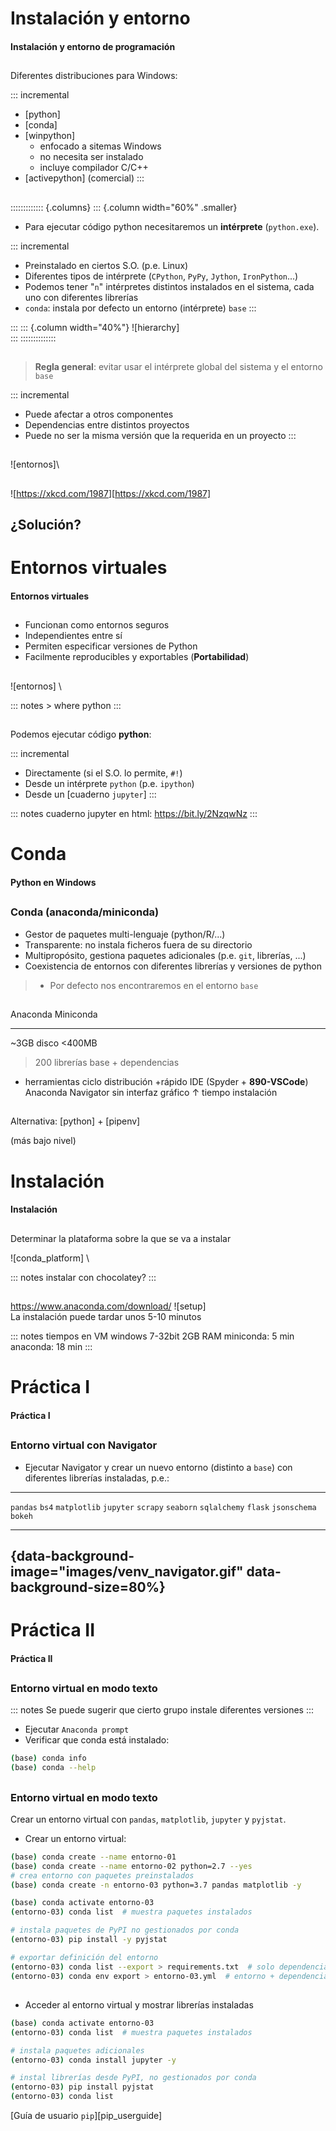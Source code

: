 
# Instalación y entorno
#### Instalación y entorno de programación

##
Diferentes distribuciones para Windows:

::: incremental
- [python]
- [conda]
- [winpython]
   + enfocado a sitemas Windows
   + no necesita ser instalado
   + incluye compilador C/C++
- [activepython] (comercial)
:::

##
::::::::::::: {.columns}
::: {.column width="60%" .smaller}
- Para ejecutar código python necesitaremos un **intérprete** (`python.exe`).

::: incremental
- Preinstalado en ciertos S.O. (p.e. Linux)
- Diferentes tipos de intérprete (`CPython`, `PyPy`, `Jython`, `IronPython`...)
- Podemos tener "`n`" intérpretes distintos instalados en el sistema, cada uno
  con diferentes librerías
- `conda`: instala por defecto un entorno (intérprete) `base`
:::

:::
::: {.column width="40%"}
![hierarchy] \
:::
::::::::::::::



##
> **Regla general**: evitar usar el intérprete global del sistema
  y el entorno `base`

::: incremental
- Puede afectar a otros componentes
- Dependencias entre distintos proyectos 
- Puede no ser la misma versión que la requerida en un proyecto
:::

##
![entornos]\

##
![<https://xkcd.com/1987>][https://xkcd.com/1987]



## ¿Solución?

# Entornos virtuales
#### Entornos virtuales

## 
- Funcionan como entornos seguros
- Independientes entre sí
- Permiten especificar versiones de Python
- Facilmente reproducibles y exportables (**Portabilidad**)

## 
![entornos] \

::: notes
    > where python
:::

##
Podemos ejecutar código **python**:

::: incremental
- Directamente (si el S.O. lo permite, `#!`)
- Desde un intérprete `python` (p.e. `ipython`)
- Desde un [cuaderno `jupyter`]
:::


::: notes
cuaderno jupyter en html: https://bit.ly/2NzqwNz
:::

# Conda
#### Python en Windows

##
### Conda (anaconda/miniconda)

- Gestor de paquetes multi-lenguaje (python/R/...)
- Transparente: no instala ficheros fuera de su directorio
- Multipropósito, gestiona paquetes adicionales (p.e. `git`, librerías, ...)
- Coexistencia de entornos con diferentes librerías y versiones de python

>- Por defecto nos encontraremos en el entorno `base`

## 

Anaconda                                Miniconda
--------                                ----------
~3GB disco                              <400MB
> 200 librerías                         base + dependencias
+ herramientas                          ciclo distribución +rápido
IDE (Spyder + **890-VSCode**)
Anaconda Navigator                      sin interfaz gráfico
&uarr; tiempo instalación
                        

## 
Alternativa: [python] + [pipenv]

(más bajo nivel)


# Instalación
#### Instalación

##
Determinar la plataforma sobre la que se va a instalar

![conda_platform] \

::: notes
instalar con chocolatey?
:::

##
<https://www.anaconda.com/download/>
![setup] \
La instalación puede tardar unos 5-10 minutos

::: notes
tiempos en VM windows 7-32bit 2GB RAM
miniconda: 5 min
anaconda: 18 min
:::

# Práctica I
#### Práctica I

##
### Entorno virtual con Navigator

- Ejecutar Navigator y crear un nuevo entorno (distinto a `base`) con 
  diferentes librerías instaladas, p.e.:

 ----------------- ---------------
 `pandas`          `bs4`
 `matplotlib`      `jupyter`
 `scrapy`          `seaborn`
 `sqlalchemy`      `flask`
 `jsonschema`      `bokeh`
 ----------------- ---------------

## {data-background-image="images/venv_navigator.gif" data-background-size=80%}

# Práctica II
#### Práctica II

##
### Entorno virtual en modo texto

::: notes
Se puede sugerir que cierto grupo instale diferentes versiones
:::

- Ejecutar `Anaconda prompt`
- Verificar que conda está instalado:
~~~zsh
(base) conda info
(base) conda --help
~~~

##
### Entorno virtual en modo texto

Crear un entorno virtual con `pandas`, `matplotlib`, `jupyter` y `pyjstat`.


- Crear un entorno virtual:

~~~zsh
(base) conda create --name entorno-01
(base) conda create --name entorno-02 python=2.7 --yes
# crea entorno con paquetes preinstalados
(base) conda create -n entorno-03 python=3.7 pandas matplotlib -y

(base) conda activate entorno-03
(entorno-03) conda list  # muestra paquetes instalados

# instala paquetes de PyPI no gestionados por conda
(entorno-03) pip install -y pyjstat 

# exportar definición del entorno
(entorno-03) conda list --export > requirements.txt  # solo dependencias
(entorno-03) conda env export > entorno-03.yml  # entorno + dependencias
~~~

##
- Acceder al entorno virtual y mostrar librerías instaladas
~~~zsh
(base) conda activate entorno-03
(entorno-03) conda list  # muestra paquetes instalados

# instala paquetes adicionales
(entorno-03) conda install jupyter -y

# instal librerías desde PyPI, no gestionados por conda
(entorno-03) pip install pyjstat 
(entorno-03) conda list
~~~

[Guía de usuario `pip`][pip_userguide]

